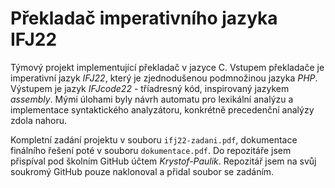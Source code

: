 # Překladač imperativního jazyka IFJ22
Týmový projekt implementující překladač v jazyce C. Vstupem překladače je imperativní jazyk *IFJ22*, který je zjednodušenou podmnožinou jazyka *PHP*. Výstupem je jazyk *IFJcode22* - tříadresný kód, inspirovaný jazykem *assembly*. Mými úlohami byly návrh automatu pro lexikální analýzu a implementace syntaktického analyzátoru, konkrétně precedenční analýzy zdola nahoru.

Kompletní zadání projektu v souboru `ifj22-zadani.pdf`, dokumentace finálního řešení poté v souboru `dokumentace.pdf`. Do repozitáře jsem přispíval pod školním GitHub účtem *Krystof-Paulik*. Repozitář jsem na svůj soukromý GitHub pouze naklonoval a přidal soubor se zadáním.
